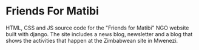 Friends For Matibi
==================
HTML, CSS and JS source code for the "Friends for Matibi" NGO website built with django.
The site includes a news blog, newsletter and a blog that shows the activities that happen 
at the Zimbabwean site in Mwenezi.
